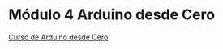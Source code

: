 # Módulo 4 Arduino desde Cero

[Curso de Arduino desde Cero](https://www.youtube.com/watch?v=SQOLLP3nGz4)

